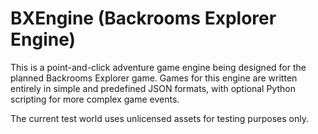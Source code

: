 # BXEngine (Backrooms Explorer Engine)

This is a point-and-click adventure game engine being designed for the planned Backrooms Explorer game. Games for this engine are written entirely in simple and predefined JSON formats, with optional Python scripting for more complex game events.

The current test world uses unlicensed assets for testing purposes only.
